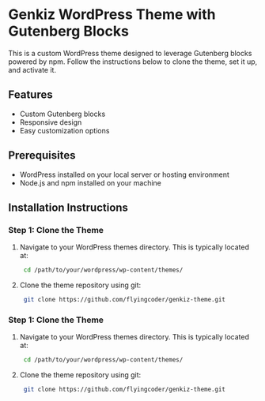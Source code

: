 # Genkiz WordPress Theme with Gutenberg Blocks

This is a custom WordPress theme designed to leverage Gutenberg blocks powered by npm. Follow the instructions below to clone the theme, set it up, and activate it.

## Features

- Custom Gutenberg blocks
- Responsive design
- Easy customization options

## Prerequisites

- WordPress installed on your local server or hosting environment
- Node.js and npm installed on your machine

## Installation Instructions

### Step 1: Clone the Theme

1. Navigate to your WordPress themes directory. This is typically located at:
   ```bash
    cd /path/to/your/wordpress/wp-content/themes/
   ```
2. Clone the theme repository using git:
   ```bash
    git clone https://github.com/flyingcoder/genkiz-theme.git
   ```

### Step 1: Clone the Theme

1. Navigate to your WordPress themes directory. This is typically located at:
   ```bash
    cd /path/to/your/wordpress/wp-content/themes/
   ```
2. Clone the theme repository using git:
   ```bash
    git clone https://github.com/flyingcoder/genkiz-theme.git
   ```
